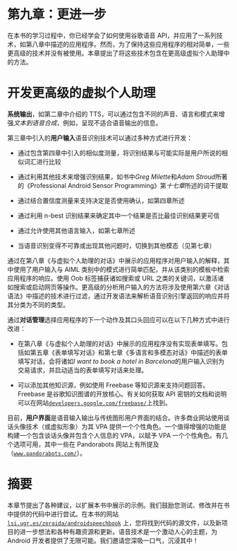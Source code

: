 # 第九章：更进一步

在本书的学习过程中，你已经学会了如何使用谷歌语音 API，并应用了一系列技术，如第八章中描述的应用程序。然而，为了保持这些应用程序的相对简单，一些更高级的技术并没有被使用。本章提出了将这些技术包含在更高级虚拟个人助理中的方法。

# 开发更高级的虚拟个人助理

**系统输出**，如第二章中介绍的 TTS，可以通过包含不同的声音、语言和模式来增强*文本到语音合成*，例如，呈现不适合语音输出的信息。

第三章中引入的**用户输入**语音识别技术可以通过多种方式进行开发：

+   通过包含第四章中引入的相似度测量，将识别结果与可能实际是用户所说的相似词汇进行比较

+   通过利用其他技术来增强识别结果，如书中*Greg Milette*和*Adam Stroud*所著的《Professional Android Sensor Programming》第*十七章*所述的词干提取

+   通过结合置信度测量来支持决定是否使用确认，如第四章所述

+   通过利用 n-best 识别结果来确定其中一个结果是否比最佳识别结果更可信

+   通过允许使用其他语言输入，如第七章所述

+   当语音识别变得不可靠或出现其他问题时，切换到其他模态（见第七章）

通过在第八章《与虚拟个人助理的对话》中展示的应用程序对用户输入的解释，其中使用了用户输入与 AIML 类别中的模式进行简单匹配，并从该类别的模板中检索应用程序的响应。使用 Oob 标签捕获诸如搜索或 URL 之类的关键词，以激活诸如搜索或启动网页等操作。更高级的分析用户输入的方法将涉及使用第六章《对话语法》中描述的技术进行过滤，通过开发语法来解析语音识别引擎返回的响应并将其分类为不同的类型。

通过**对话管理**选择应用程序的下一个动作及其口头回应可以在以下几种方式中进行改进：

+   在第八章《与虚拟个人助理的对话》中展示的应用程序没有实现表单填写。包括如第五章《表单填写对话》和第七章《多语言和多模态对话》中描述的表单填写对话，会将诸如*I want to book a hotel in Barcelona*的用户输入识别为交易请求，并启动适当的表单填写对话来处理。

+   可以添加其他知识源，例如使用 Freebase 等知识源来支持问题回答。Freebase 是谷歌知识图谱的开放核心。有关如何获取 API 密钥的文档和说明可以在网站[`developers.google.com/freebase/`](https://developers.google.com/freebase/)上找到。

目前，**用户界面**是语音输入输出与传统图形用户界面的结合。许多商业网站使用谈话头像技术（或虚拟形象）为其 VPA 提供一个个性角色。一个值得增强的功能是构建一个包含谈话头像并包含个人信息的 VPA，以赋予 VPA 一个个性角色。有几个选项可用，其中一些在 Pandorabots 网站上有所提及（[`www.pandorabots.com/`](http://www.pandorabots.com/)）。

# 摘要

本章节提出了各种建议，以扩展本书中展示的示例。我们鼓励您测试、修改并在书中提供的代码中进行尝试。在本书的网站 [`lsi.ugr.es/zoraida/androidspeechbook`](http://lsi.ugr.es/zoraida/androidspeechbook) 上，您将找到代码的源文件，以及新项目的进一步想法和各种有趣资源和更新。语音技术是一个激动人心的主题，为 Android 开发者提供了无限可能。我们邀请您深吸一口气，沉浸其中！
